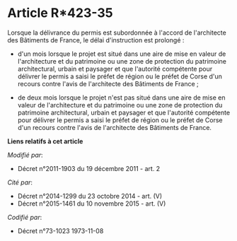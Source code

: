 # Article R*423-35

Lorsque la délivrance du permis est subordonnée à l'accord de l'architecte des Bâtiments de France, le délai d'instruction
est prolongé :

- d'un mois lorsque le projet est situé dans une aire de mise en valeur de l'architecture et du patrimoine ou une zone de
protection du patrimoine architectural, urbain et paysager et que l'autorité compétente pour délivrer le permis a saisi le
préfet de région ou le préfet de Corse d'un recours contre l'avis de l'architecte des Bâtiments de France ;

- de deux mois lorsque le projet n'est pas situé dans une aire de mise en valeur de l'architecture et du patrimoine ou une
zone de protection du patrimoine architectural, urbain et paysager et que l'autorité compétente pour délivrer le permis a
saisi le préfet de région ou le préfet de Corse d'un recours contre l'avis de l'architecte des Bâtiments de France.

**Liens relatifs à cet article**

_Modifié par_:

  - Décret n°2011-1903 du 19 décembre 2011 - art. 2

_Cité par_:

  - Décret n°2014-1299 du 23 octobre 2014 - art. (V)
  - Décret n°2015-1461 du 10 novembre 2015 - art. (V)

_Codifié par_:

  - Décret n°73-1023 1973-11-08
